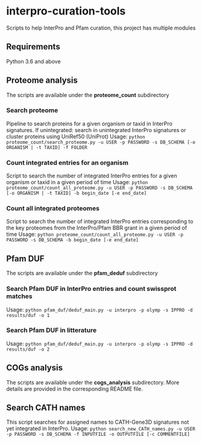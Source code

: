 # interpro-curation-tools
Scripts to help InterPro and Pfam curation, this project has multiple modules

## Requirements
Python 3.6 and above

## Proteome analysis
The scripts are available under the **proteome_count** subdirectory

### Search proteome
Pipeline to search proteins for a given organism or taxid in InterPro signatures.
If unintegrated: search in unintegrated InterPro signatures or cluster proteins using UniRef50 (UniProt)
Usage: `python proteome_count/search_proteome.py -u USER -p PASSWORD -s DB_SCHEMA [-o ORGANISM | -t TAXID] -f FOLDER`

### Count integrated entries for an organism
Script to search the number of integrated InterPro entries for a given organism or taxid in a given period of time
Usage: `python proteome_count/count_all_proteome.py -u USER -p PASSWORD -s DB_SCHEMA [-o ORGANISM | -t TAXID] -b begin_date [-e end_date]`

### Count all integrated proteomes
Script to search the number of integrated InterPro entries corresponding to the key proteomes from the InterPro/Pfam BBR grant in a given period of time
Usage: `python proteome_count/count_all_proteome.py -u USER -p PASSWORD -s DB_SCHEMA -b begin_date [-e end_date]`


## Pfam DUF
The scripts are available under the **pfam_deduf** subdirectory

### Search Pfam DUF in InterPro entries and count swissprot matches
Usage: `python pfam_duf/deduf_main.py -u interpro -p olymp -s IPPRO -d results/duf -o 1`

### Search Pfam DUF in litterature
Usage: `python pfam_duf/deduf_main.py -u interpro -p olymp -s IPPRO -d results/duf -o 2`


## COGs analysis
The scripts are available under the **cogs_analysis** subdirectory. 
More details are provided in the corresponding README file.

## Search CATH names
This script searches for assigned names to CATH-Gene3D signatures not yet integrated in InterPro.
Usage: `python search_new_CATH_names.py -u USER -p PASSWORD -s DB_SCHEMA -f INPUTFILE -o OUTPUTFILE [-c COMMENTFILE]`